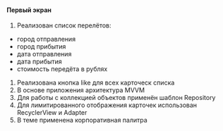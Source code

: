#### Первый экран
1. Реализован список перелётов:
* город отправления
* город прибытия
* дата отправления
* дата прибытия
* стоимость передёта в рублях
1. Реализована кнопка like для всех карточеск списка
1. В основе приложения архитектура MVVM
1. Для работы с коллекцией объектов применён шаблон Repository
1. Для лимитированного отображения карточек использован RecyclerView и Adapter
1. В теме применена корпоративная палитра